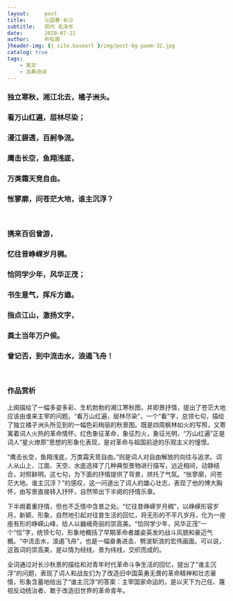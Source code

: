 ```yaml
---
layout:     post
title:      沁园春·长沙
subtitle:   现代 毛泽东
date:       2020-07-21
author:     听松阁
}header-img: {{ site.baseurl }/img/post-bg-poem-32.jpg
catalog: true
tags:
    - 美文
    - 古典诗词
---
```


### 独立寒秋，湘江北去，橘子洲头。
### 看万山红遍，层林尽染；
### 漫江碧透，百舸争流。
### 鹰击长空，鱼翔浅底，
### 万类霜天竞自由。
### 怅寥廓，问苍茫大地，谁主沉浮？
<br>

### 携来百侣曾游，
### 忆往昔峥嵘岁月稠。
### 恰同学少年，风华正茂；
### 书生意气，挥斥方遒。
### 指点江山，激扬文字，
### 粪土当年万户侯。
### 曾记否，到中流击水，浪遏飞舟！
<br>

### 作品赏析
上阕描绘了一幅多姿多彩、生机勃勃的湘江寒秋图，并即景抒情，提出了苍茫大地应该由谁来主宰的问题。“看万山红遍，层林尽染”，一个“看”字，总领七句，描绘了独立橘子洲头所见到的一幅色彩绚丽的秋景图。既是四周枫林如火的写照，又寄寓着词人火热的革命情怀。红色象征革命，象征烈火，象征光明，“万山红遍”正是词人“星火燎原”思想的形象化表现，是对革命与祖国前途的乐观主义的憧憬。

“鹰击长空，鱼翔浅底，万类霜天竞自由。”则是词人对自由解放的向往与追求。词人从山上、江面、天空、水底选择了几种典型景物进行描写，远近相间，动静结合，对照鲜明。这七句，为下面的抒情提供了背景，烘托了气氛。“怅寥廓，问苍茫大地。谁主沉浮？”的感叹，这一问道出了词人的雄心壮志，表现了他的博大胸怀，由写景直接转入抒怀，自然带出下半阕的抒情乐章。


下半阕着重抒情，但也不乏情中含景之处。“忆往昔峥嵘岁月稠”，以峥嵘形容岁月，新颖、形象，自然地引起对往昔生活的回忆，将无形的不平凡岁月，化为一座座有形的峥嵘山峰，给人以巍峨奇丽的崇高美。“恰同学少年，风华正茂”一个“恰”字，统领七句，形象地概括了早期革命者雄姿英发的战斗风貌和豪迈气概。“中流击水，浪遏飞舟”，也是一幅奋勇进击、劈波斩浪的宏伟画面。可以说，这首词的崇高美，是以情为经线，景为纬线，交织而成的。

全词通过对长沙秋景的描绘和对青年时代革命斗争生活的回忆，提出了“谁主沉浮”的问题，表现了词人和战友们为了改造旧中国英勇无畏的革命精神和壮志豪情，形象含蓄地给出了“谁主沉浮”的答案：主宰国家命运的，是以天下为己任、蔑视反动统治者、敢于改造旧世界的革命青年。
